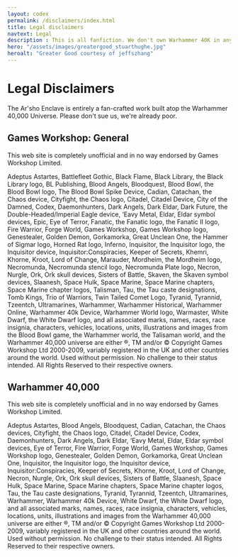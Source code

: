 ```yaml
---
layout: codex
permalink: /disclaimers/index.html
title: Legal disclaimers 
navtext: Legal
description : This is all fanfiction. We don't own Warhammer 40K in any way, we just own you on the battlefield.   
hero: "/assets/images/greatergood_stuarthughe.jpg"
heroalt: "Greater Good courtesy of jeffszhang"
---
```


# Legal Disclaimers

The Ar'sho Enclave is entirely a fan-crafted work built atop the Warhammer 40,000 Universe. Please don't sue us, we're already poor. 

## Games Workshop: General

This web site is completely unofficial and in no way endorsed by Games Workshop Limited.

Adeptus Astartes, Battlefleet Gothic, Black Flame, Black Library, the Black Library logo, BL Publishing, Blood Angels, Bloodquest, Blood Bowl, the Blood Bowl logo, The Blood Bowl Spike Device, Cadian, Catachan, the Chaos device, Cityfight, the Chaos logo, Citadel, Citadel Device, City of the Damned, Codex, Daemonhunters, Dark Angels, Dark Eldar, Dark Future, the Double-Headed/Imperial Eagle device, ‘Eavy Metal, Eldar, Eldar symbol devices, Epic, Eye of Terror, Fanatic, the Fanatic logo, the Fanatic II logo, Fire Warrior, Forge World, Games Workshop, Games Workshop logo, Genestealer, Golden Demon, Gorkamorka, Great Unclean One, the Hammer of Sigmar logo, Horned Rat logo, Inferno, Inquisitor, the Inquisitor logo, the Inquisitor device, Inquisitor:Conspiracies, Keeper of Secrets, Khemri, Khorne, Kroot, Lord of Change, Marauder, Mordheim, the Mordheim logo, Necromunda, Necromunda stencil logo, Necromunda Plate logo, Necron, Nurgle, Ork, Ork skull devices, Sisters of Battle, Skaven, the Skaven symbol devices, Slaanesh, Space Hulk, Space Marine, Space Marine chapters, Space Marine chapter logos, Talisman, Tau, the Tau caste designations, Tomb Kings, Trio of Warriors, Twin Tailed Comet Logo, Tyranid, Tyrannid, Tzeentch, Ultramarines, Warhammer, Warhammer Historical, Warhammer Online, Warhammer 40k Device, Warhammer World logo, Warmaster, White Dwarf, the White Dwarf logo, and all associated marks, names, races, race insignia, characters, vehicles, locations, units, illustrations and images from the Blood Bowl game, the Warhammer world, the Talisaman world, and the Warhammer 40,000 universe are either ®, TM and/or © Copyright Games Workshop Ltd 2000-2009, variably registered in the UK and other countries around the world. Used without permission. No challenge to their status intended. All Rights Reserved to their respective owners.

## Warhammer 40,000

This web site is completely unofficial and in no way endorsed by Games Workshop Limited.

Adeptus Astartes, Blood Angels, Bloodquest, Cadian, Catachan, the Chaos devices, Cityfight, the Chaos logo, Citadel, Citadel Device, Codex, Daemonhunters, Dark Angels, Dark Eldar, ‘Eavy Metal, Eldar, Eldar symbol devices, Eye of Terror, Fire Warrior, Forge World, Games Workshop, Games Workshop logo, Genestealer, Golden Demon, Gorkamorka, Great Unclean One, Inquisitor, the Inquisitor logo, the Inquisitor device, Inquisitor:Conspiracies, Keeper of Secrets, Khorne, Kroot, Lord of Change, Necron, Nurgle, Ork, Ork skull devices, Sisters of Battle, Slaanesh, Space Hulk, Space Marine, Space Marine chapters, Space Marine chapter logos, Tau, the Tau caste designations, Tyranid, Tyrannid, Tzeentch, Ultramarines, Warhammer, Warhammer 40k Device, White Dwarf, the White Dwarf logo, and all associated marks, names, races, race insignia, characters, vehicles, locations, units, illustrations and images from the Warhammer 40,000 universe are either ®, TM and/or © Copyright Games Workshop Ltd 2000-2009, variably registered in the UK and other countries around the world. Used without permission. No challenge to their status intended. All Rights Reserved to their respective owners.
